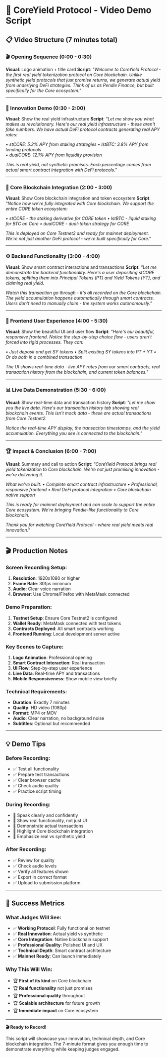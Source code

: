 # 🎥 CoreYield Protocol - Video Demo Script

## 📋 Video Structure (7 minutes total)

### **🎬 Opening Sequence (0:00 - 0:30)**
**Visual**: Logo animation + title card
**Script**: 
*"Welcome to CoreYield Protocol - the first real yield tokenization protocol on Core blockchain. Unlike synthetic yield protocols that just promise returns, we generate actual yield from underlying DeFi strategies. Think of us as Pendle Finance, but built specifically for the Core ecosystem."*

---

### **🚀 Innovation Demo (0:30 - 2:00)**
**Visual**: Show the real yield infrastructure
**Script**: 
*"Let me show you what makes us revolutionary. Here's our real yield infrastructure - these aren't fake numbers. We have actual DeFi protocol contracts generating real APY rates:*

*• stCORE: 5.2% APY from staking strategies*
*• lstBTC: 3.8% APY from lending protocols*  
*• dualCORE: 12.1% APY from liquidity provision*

*This is real yield, not synthetic promises. Each percentage comes from actual smart contract integration with DeFi protocols."*

---

### **🔗 Core Blockchain Integration (2:00 - 3:00)**
**Visual**: Show Core blockchain integration and token ecosystem
**Script**: 
*"Notice how we're fully integrated with Core blockchain. We support the entire CORE token ecosystem:*

*• stCORE - the staking derivative for CORE token*
*• lstBTC - liquid staking for BTC on Core*
*• dualCORE - dual-token strategy for CORE*

*This is deployed on Core Testnet2 and ready for mainnet deployment. We're not just another DeFi protocol - we're built specifically for Core."*

---

### **⚙️ Backend Functionality (3:00 - 4:00)**
**Visual**: Show smart contract interactions and transactions
**Script**: 
*"Let me demonstrate the backend functionality. Here's a user depositing stCORE tokens, splitting them into Principal Tokens (PT) and Yield Tokens (YT), and claiming real yield.*

*Watch this transaction go through - it's all recorded on the Core blockchain. The yield accumulation happens automatically through smart contracts. Users don't need to manually claim - the system works autonomously."*

---

### **🎨 Frontend User Experience (4:00 - 5:30)**
**Visual**: Show the beautiful UI and user flow
**Script**: 
*"Here's our beautiful, responsive frontend. Notice the step-by-step choice flow - users aren't forced into rigid processes. They can:*

*• Just deposit and get SY tokens*
*• Split existing SY tokens into PT + YT*
*• Or do both in a combined transaction*

*The UI shows real-time data - live APY rates from our smart contracts, real transaction history from the blockchain, and current token balances."*

---

### **📊 Live Data Demonstration (5:30 - 6:00)**
**Visual**: Show real-time data and transaction history
**Script**: 
*"Let me show you the live data. Here's our transaction history tab showing real blockchain events. This isn't mock data - these are actual transactions from Core Testnet2.*

*Notice the real-time APY display, the transaction timestamps, and the yield accumulation. Everything you see is connected to the blockchain."*

---

### **🏆 Impact & Conclusion (6:00 - 7:00)**
**Visual**: Summary and call to action
**Script**: 
*"CoreYield Protocol brings real yield tokenization to Core blockchain. We're not just promising innovation - we're delivering it.*

*What we've built:*
*• Complete smart contract infrastructure*
*• Professional, responsive frontend*
*• Real DeFi protocol integration*
*• Core blockchain native support*

*This is ready for mainnet deployment and can scale to support the entire Core ecosystem. We're bringing Pendle-like functionality to Core blockchain.*

*Thank you for watching CoreYield Protocol - where real yield meets real innovation."*

---

## 🎬 Production Notes

### **Screen Recording Setup:**
1. **Resolution**: 1920x1080 or higher
2. **Frame Rate**: 30fps minimum
3. **Audio**: Clear voice narration
4. **Browser**: Use Chrome/Firefox with MetaMask connected

### **Demo Preparation:**
1. **Testnet Setup**: Ensure Core Testnet2 is configured
2. **Wallet Ready**: MetaMask connected with test tokens
3. **Contracts Deployed**: All smart contracts working
4. **Frontend Running**: Local development server active

### **Key Scenes to Capture:**
1. **Logo Animation**: Professional opening
2. **Smart Contract Interaction**: Real transaction
3. **UI Flow**: Step-by-step user experience
4. **Live Data**: Real-time APY and transactions
5. **Mobile Responsiveness**: Show mobile view briefly

### **Technical Requirements:**
- **Duration**: Exactly 7 minutes
- **Quality**: HD video (1080p)
- **Format**: MP4 or MOV
- **Audio**: Clear narration, no background noise
- **Subtitles**: Optional but recommended

---

## 💡 Demo Tips

### **Before Recording:**
- ✅ Test all functionality
- ✅ Prepare test transactions
- ✅ Clear browser cache
- ✅ Check audio quality
- ✅ Practice script timing

### **During Recording:**
- 🎯 Speak clearly and confidently
- 🎯 Show real functionality, not just UI
- 🎯 Demonstrate actual transactions
- 🎯 Highlight Core blockchain integration
- 🎯 Emphasize real vs synthetic yield

### **After Recording:**
- ✅ Review for quality
- ✅ Check audio levels
- ✅ Verify all features shown
- ✅ Export in correct format
- ✅ Upload to submission platform

---

## 🎯 Success Metrics

### **What Judges Will See:**
- ✅ **Working Protocol**: Fully functional on testnet
- ✅ **Real Innovation**: Actual yield vs synthetic
- ✅ **Core Integration**: Native blockchain support
- ✅ **Professional Quality**: Polished UI and UX
- ✅ **Technical Depth**: Smart contract architecture
- ✅ **Mainnet Ready**: Can launch immediately

### **Why This Will Win:**
- 🏆 **First of its kind** on Core blockchain
- 🏆 **Real functionality** not just promises
- 🏆 **Professional quality** throughout
- 🏆 **Scalable architecture** for future growth
- 🏆 **Immediate impact** on Core ecosystem

---

**🎬 Ready to Record!** 

This script will showcase your innovation, technical depth, and Core blockchain integration. The 7-minute format gives you enough time to demonstrate everything while keeping judges engaged. 